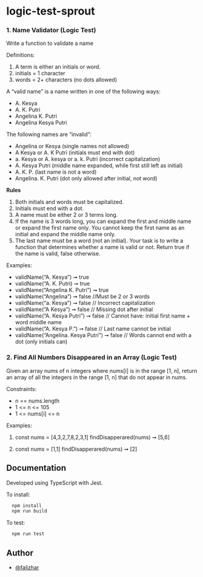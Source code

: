 # logic-test-sprout

### 1. Name Validator (Logic Test)

Write a function to validate a name

Definitions:
1. A term is either an initials or word.
2. initials = 1 character
3. words = 2+ characters (no dots allowed)

A “valid name” is a name written in one of the following ways:
* A. Kesya
* A. K. Putri
* Angelina K. Putri
* Angelina Kesya Putri

The following names are “invalid”:
* Angelina or Kesya (single names not allowed)
* A Kesya or A. K Putri (initials must end with dot)
* a. Kesya or A. kesya or a. k. Putri (incorrect capitalization)
* A. Kesya Putri (middle name expanded, while first still left as initial)
* A. K. P. (last name is not a word)
* Angelina. K. Putri (dot only allowed after initial, not word)

**Rules**
1. Both initials and words must be capitalized.
2. Initials must end with a dot.
3. A name must be either 2 or 3 terms long.
4. If the name is 3 words long, you can expand the first and middle name or expand the first name only. You cannot keep the first name as an initial and expand the middle name only.
5. The last name must be a word (not an initial).
Your task is to write a function that determines whether a name is valid or not. Return true if the name is valid, false otherwise.

Examples:
- validName(“A. Kesya”) ➞ true
- validName(“A. K. Putri) ➞ true
- validName(“Angelina K. Putri”) ➞ true
- validName(“Angelina”) ➞ false //Must be 2 or 3 words
- validName(“a. Kesya”) ➞ false // Incorrect capitalization
- validName(“A Kesya”) ➞ false // Missing dot after initial
- validName(“A. Kesya Putri”) ➞ false // Cannot have: initial first name + word middle name
- validName(“A. Kesya P.”) ➞ false // Last name cannot be initial
- validName(“Angelina. Kesya Putri”) ➞ false // Words cannot end with a dot (only initials can)


### 2. Find All Numbers Disappeared in an Array (Logic Test)

Given an array nums of n integers where nums[i] is in the range [1, n], return an array of all the integers in the range [1, n] that do not appear in nums.

Constraints:
* n == nums.length
* 1 <= n <= 105
* 1 <= nums[i] <= n

Examples:
1.  const nums = [4,3,2,7,8,2,3,1]
findDisapperared(nums)  ➞ [5,6]

2. const nums = [1,1]
findDisapperared(nums)  ➞ [2]  

## Documentation

Developed using TypeScript with Jest.

To install:

```bash
  npm install
  npm run build
```

To test:
```bash
  npm run test
```
## Author

- [@falizhar](https://www.github.com/falizhar)
